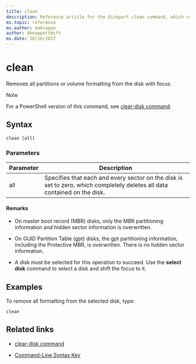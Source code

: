 ```yaml
---
title: clean
description: Reference article for the Diskpart clean command, which removes all partitions or volume formatting from the disk with focus.
ms.topic: reference
ms.author: daknappe
author: dknappettmsft
ms.date: 10/16/2017
---
```


# clean



Removes all partitions or volume formatting from the disk with focus.

>[!NOTE]
> For a PowerShell version of this command, see [clear-disk command](/powershell/module/storage/clear-disk).

## Syntax

```
clean [all]
```

### Parameters

| Parameter | Description |
| --------- | ----------- |
| all | Specifies that each and every sector on the disk is set to zero, which completely deletes all data contained on the disk. |

#### Remarks

- On master boot record (MBR) disks, only the MBR partitioning information and hidden sector information is overwritten.

- On GUID Partition Table (gpt) disks, the gpt partitioning information, including the Protective MBR, is overwritten. There is no hidden sector information.

- A disk must be selected for this operation to succeed. Use the **select disk** command to select a disk and shift the focus to it.

## Examples

To remove all formatting from the selected disk, type:

```
clean
```

## Related links

- [clear-disk command](/powershell/module/storage/clear-disk)

- [Command-Line Syntax Key](command-line-syntax-key.md)
